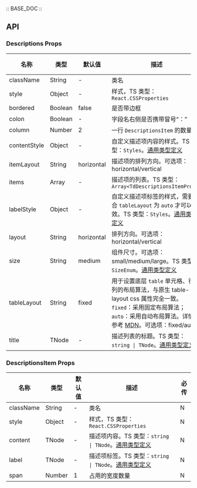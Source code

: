 :: BASE_DOC ::

## API

### Descriptions Props

名称 | 类型 | 默认值 | 描述 | 必传
-- | -- | -- | -- | --
className | String | - | 类名 | N
style | Object | - | 样式，TS 类型：`React.CSSProperties` | N
bordered | Boolean | false | 是否带边框 | N
colon | Boolean | - | 字段名右侧是否携带冒号“：” | N
column | Number | 2 | 一行 `DescriptionsItem` 的数量 | N
contentStyle | Object | - | 自定义描述项内容的样式。TS 类型：`Styles`。[通用类型定义](https://github.com/Tencent/tdesign-react/blob/develop/packages/components/common.ts) | N
itemLayout | String | horizontal | 描述项的排列方向。可选项：horizontal/vertical | N
items | Array | - | 描述项的列表。TS 类型：`Array<TdDescriptionsItemProps>` | N
labelStyle | Object | - | 自定义描述项标签的样式，需要配合 `tableLayout` 为 `auto` 才可以生效。TS 类型：`Styles`。[通用类型定义](https://github.com/Tencent/tdesign-react/blob/develop/packages/components/common.ts) | N
layout | String | horizontal | 排列方向。可选项：horizontal/vertical | N
size | String | medium | 组件尺寸。可选项：small/medium/large。TS 类型：`SizeEnum`。[通用类型定义](https://github.com/Tencent/tdesign-react/blob/develop/packages/components/common.ts) | N
tableLayout | String | fixed | 用于设置底层 `table` 单元格、行和列的布局算法，与原生 table-layout css 属性完全一致。`fixed`：采用固定布局算法；`auto`：采用自动布局算法。详情可参考 [MDN](https://developer.mozilla.org/en-US/docs/Web/CSS/table-layout)。可选项：fixed/auto | N
title | TNode | - | 描述列表的标题。TS 类型：`string \| TNode`。[通用类型定义](https://github.com/Tencent/tdesign-react/blob/develop/packages/components/common.ts) | N


### DescriptionsItem Props

名称 | 类型 | 默认值 | 描述 | 必传
-- | -- | -- | -- | --
className | String | - | 类名 | N
style | Object | - | 样式，TS 类型：`React.CSSProperties` | N
content | TNode | - | 描述项内容。TS 类型：`string \| TNode`。[通用类型定义](https://github.com/Tencent/tdesign-react/blob/develop/packages/components/common.ts) | N
label | TNode | - | 描述项标签。TS 类型：`string \| TNode`。[通用类型定义](https://github.com/Tencent/tdesign-react/blob/develop/packages/components/common.ts) | N
span | Number | 1 | 占用的宽度数量 | N
